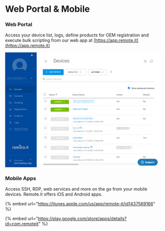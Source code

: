 # Web Portal & Mobile

### Web Portal

Access your device list, logs, define products for OEM registration and execute bulk scripting from our web app at [https://app.remote.it](https://app.remote.it)

![](<../.gitbook/assets/web portal.png>)

### Mobile Apps

Access SSH, RDP, web services and more on the go from your mobile devices. Remote.it offers iOS and Android apps.

{% embed url="https://itunes.apple.com/us/app/remote-it/id1437569166" %}

{% embed url="https://play.google.com/store/apps/details?id=com.remoteit" %}



